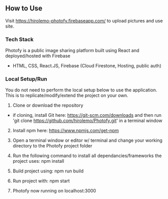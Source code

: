 ## How to Use
Visit https://hirolemo-photofy.firebaseapp.com/ to upload pictures and use site. 

### Tech Stack
Photofy is a public image sharing platform built using React and deployed/hosted with Firebase

- HTML, CSS, React.JS, Firebase (Cloud Firestone, Hosting, public auth)

### Local Setup/Run
You do not need to perform the local setup below to use the application. This is to replicate/modify/extend the project on your own.

1. Clone or download the repository 
  - if cloning, install Git here: https://git-scm.com/downloads and then run 'git clone https://github.com/hirolemo/Photofy.git' in a terminal window

2. Install npm here: https://www.npmjs.com/get-npm

3. Open a terminal window or editor w/ terminal and change your working directory to the Photofy project folder

4. Run the following command to install all dependancies/frameworks the project uses: npm install

5. Build project using: npm run build

6. Run project with: npm start

7. Photofy now running on localhost:3000
